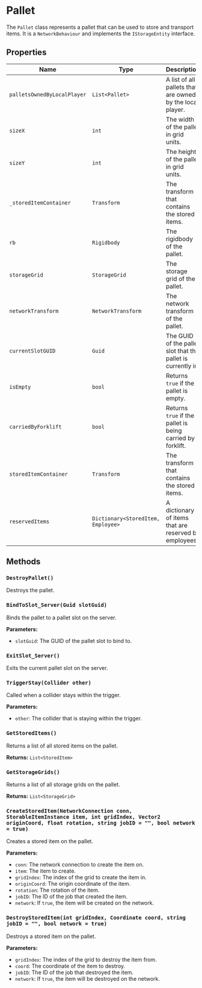 # Pallet

The `Pallet` class represents a pallet that can be used to store and transport items. It is a `NetworkBehaviour` and implements the `IStorageEntity` interface.

## Properties

| Name | Type | Description |
| --- | --- | --- |
| `palletsOwnedByLocalPlayer` | `List<Pallet>` | A list of all pallets that are owned by the local player. |
| `sizeX` | `int` | The width of the pallet in grid units. |
| `sizeY` | `int` | The height of the pallet in grid units. |
| `_storedItemContainer` | `Transform` | The transform that contains the stored items. |
| `rb` | `Rigidbody` | The rigidbody of the pallet. |
| `storageGrid` | `StorageGrid` | The storage grid of the pallet. |
| `networkTransform` | `NetworkTransform` | The network transform of the pallet. |
| `currentSlotGUID` | `Guid` | The GUID of the pallet slot that the pallet is currently in. |
| `isEmpty` | `bool` | Returns `true` if the pallet is empty. |
| `carriedByForklift` | `bool` | Returns `true` if the pallet is being carried by a forklift. |
| `storedItemContainer` | `Transform` | The transform that contains the stored items. |
| `reservedItems` | `Dictionary<StoredItem, Employee>` | A dictionary of items that are reserved by employees. |

## Methods

### `DestroyPallet()`

Destroys the pallet.

### `BindToSlot_Server(Guid slotGuid)`

Binds the pallet to a pallet slot on the server.

**Parameters:**

* `slotGuid`: The GUID of the pallet slot to bind to.

### `ExitSlot_Server()`

Exits the current pallet slot on the server.

### `TriggerStay(Collider other)`

Called when a collider stays within the trigger.

**Parameters:**

* `other`: The collider that is staying within the trigger.

### `GetStoredItems()`

Returns a list of all stored items on the pallet.

**Returns:** `List<StoredItem>`

### `GetStorageGrids()`

Returns a list of all storage grids on the pallet.

**Returns:** `List<StorageGrid>`

### `CreateStoredItem(NetworkConnection conn, StorableItemInstance item, int gridIndex, Vector2 originCoord, float rotation, string jobID = "", bool network = true)`

Creates a stored item on the pallet.

**Parameters:**

* `conn`: The network connection to create the item on.
* `item`: The item to create.
* `gridIndex`: The index of the grid to create the item in.
* `originCoord`: The origin coordinate of the item.
* `rotation`: The rotation of the item.
* `jobID`: The ID of the job that created the item.
* `network`: If `true`, the item will be created on the network.

### `DestroyStoredItem(int gridIndex, Coordinate coord, string jobID = "", bool network = true)`

Destroys a stored item on the pallet.

**Parameters:**

* `gridIndex`: The index of the grid to destroy the item from.
* `coord`: The coordinate of the item to destroy.
* `jobID`: The ID of the job that destroyed the item.
* `network`: If `true`, the item will be destroyed on the network.
